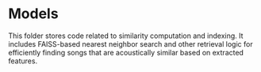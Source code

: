 # Models

This folder stores code related to similarity computation and indexing. It includes FAISS-based nearest neighbor search and other retrieval logic for efficiently finding songs that are acoustically similar based on extracted features.
